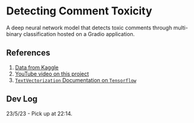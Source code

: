 # Detecting Comment Toxicity

A deep neural network model that detects toxic comments through multi-binary classification hosted on a Gradio application.

## References

1. [Data from Kaggle](https://www.kaggle.com/competitions/jigsaw-toxic-comment-classification-challenge/data)
2. [YouTube video on this project](https://www.youtube.com/watch?v=ZUqB-luawZg)
3. [`TextVectorization` Documentation on `Tensorflow`](https://www.tensorflow.org/api_docs/python/tf/keras/layers/TextVectorization)

## Dev Log

23/5/23 - Pick up at 22:14.